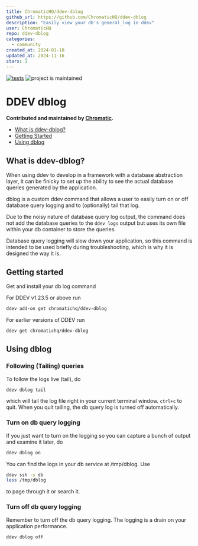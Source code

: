 ```yaml
---
title: ChromaticHQ/ddev-dblog
github_url: https://github.com/ChromaticHQ/ddev-dblog
description: "Easily view your db's general_log in ddev"
user: ChromaticHQ
repo: ddev-dblog
categories:
  - community
created_at: 2024-01-10
updated_at: 2024-11-16
stars: 1
---
```


[![tests](https://github.com/ChromaticHQ/ddev-dblog/actions/workflows/tests.yml/badge.svg)](https://github.com/ddev/ddev-dblog/actions/workflows/tests.yml) ![project is maintained](https://img.shields.io/maintenance/yes/2024.svg)

# DDEV dblog <!-- omit in toc -->
**Contributed and maintained by [Chromatic](https://www.chromatichq.com).**

* [What is ddev-dblog?](#what-is-ddev-dblog)
* [Getting Started](#getting-started)
* [Using dblog](#using-dblog)


## What is ddev-dblog?

When using ddev to develop in a framework with a database abstraction layer, it can be finicky to set up the ability to see the actual database queries generated by the application.

dblog is a custom ddev command that allows a user to easily turn on or off database query logging and to (optionally) tail that log.

Due to the noisy nature of database query log output, the command does not add the database queries to the `ddev logs` output but uses its own file within your db container to store the queries.

Database query logging will slow down your application, so this command is intended to be used briefly during troubleshooting, which is why it is designed the way it is.

## Getting started
Get and install your db log command

For DDEV v1.23.5 or above run

```sh
ddev add-on get chromatichq/ddev-dblog
```

For earlier versions of DDEV run

```sh
ddev get chromatichq/ddev-dblog
```

## Using dblog

### Following (Tailing) queries

To follow the logs live (tail), do

```sh
ddev dblog tail
```

which will tail the log file right in your current terminal window. `ctrl+c` to quit. When you quit tailing, the db query log is turned off automatically.

### Turn on db query logging
If you just want to turn on the logging so you can capture a bunch of output and examine it later, do

```sh
ddev dblog on
```

You can find the logs in your db service at /tmp/dblog. Use

```sh
ddev ssh -s db
less /tmp/dblog
```

to page through it or search it.

### Turn off db query logging
Remember to turn off the db query logging. The logging is a drain on your application performance.

```sh
ddev dblog off
```


